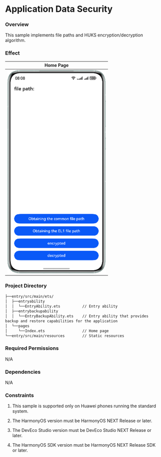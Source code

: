 # Application Data Security

### Overview
This sample implements file paths and HUKS encryption/decryption algorithm.

### Effect
| Home Page                                             |
|-------------------------------------------------------|
| <img src="screenshots/device/phone_en.png" width=320> |

### Project Directory
```
├──entry/src/main/ets/
│  ├──entryability
│  │  └──EntryAbility.ets          // Entry ability
│  ├──entrybackupability
│  │  └──EntryBackupAbility.ets    // Entry ability that provides backup and restore capabilities for the application
│  └──pages
│     └──Index.ets                 // Home page
└──entry/src/main/resources        // Static resources
```

### Required Permissions

N/A

### Dependencies

N/A

### Constraints

1. This sample is supported only on Huawei phones running the standard system.

2. The HarmonyOS version must be HarmonyOS NEXT Release or later.

3. The DevEco Studio version must be DevEco Studio NEXT Release or later.

4. The HarmonyOS SDK version must be HarmonyOS NEXT Release SDK or later.
